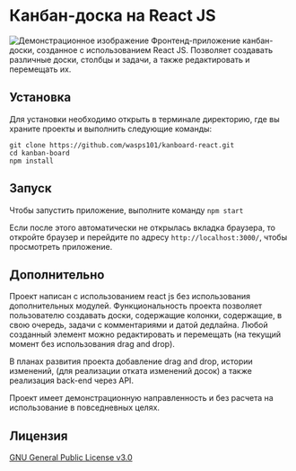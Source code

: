 # Канбан-доска на React JS

![Демонстрационное изображение](https://github.com/wasps101/kanboard-react/src/demo-img/kanboard-overview.jpg)
Фронтенд-приложение канбан-доски, созданное с использованием React JS. Позволяет создавать различные доски, столбцы и задачи, а также редактировать и перемещать их.

## Установка

Для установки необходимо открыть в терминале директорию, где вы храните проекты и выполнить следующие команды:

```
git clone https://github.com/wasps101/kanboard-react.git
cd kanban-board 
npm install
```

## Запуск

Чтобы запустить приложение, выполните команду ```npm start```

Если после этого автоматически не открылась вкладка браузера, то откройте браузер и перейдите по адресу `http://localhost:3000/`, чтобы просмотреть приложение.

## Дополнительно

Проект написан с использованием react js без использования дополнительных модулей.
Функциональность проекта позволяет пользователю создавать доски, содержащие колонки, содержащие, в свою очередь, задачи с комментариями и датой дедлайна. Любой созданный элемент можно редактировать и перемещать (на текущий момент без использования drag and drop).

В планах развития проекта добавление drag and drop, истории изменений, (для реализации отката изменений досок) а также реализация back-end через API.

Проект имеет демонстрационную направленность и без расчета на использование в повседневных целях.

## Лицензия

[GNU General Public License v3.0](https://github.com/wasps101/kanboard-react/blob/main/LICENSE)
